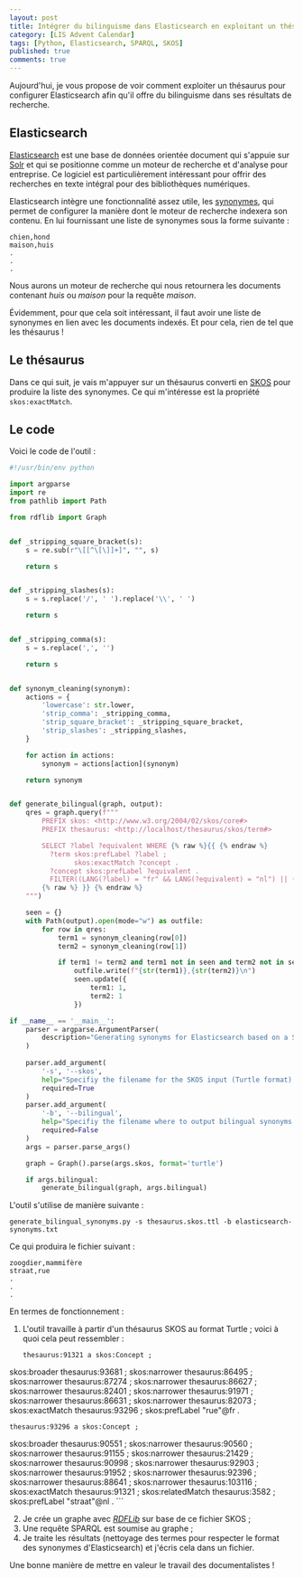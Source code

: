 ```yaml
---
layout: post
title: Intégrer du bilinguisme dans Elasticsearch en exploitant un thésaurus
category: [LIS Advent Calendar]
tags: [Python, Elasticsearch, SPARQL, SKOS]
published: true
comments: true
---
```


Aujourd'hui, je vous propose de voir comment exploiter un thésaurus
pour configurer Elasticsearch afin qu'il offre du bilinguisme dans ses
résultats de recherche. 

## Elasticsearch

[Elasticsearch](https://www.elastic.co/) est une base de données
orientée document qui s'appuie sur
[Solr](https://lucene.apache.org/solr/) et qui se positionne comme un
moteur de recherche et d'analyse pour entreprise. Ce logiciel est
particulièrement intéressant pour offrir des recherches en texte
intégral pour des bibliothèques numériques.

Elasticsearch intègre une fonctionnalité assez utile, les
[synonymes](https://www.elastic.co/guide/en/elasticsearch/reference/current/analysis-synonym-tokenfilter.html),
qui permet de configurer la manière dont le moteur de recherche
indexera son contenu. En lui fournissant une liste de synonymes sous
la forme suivante :

```csv
chien,hond
maison,huis
.
.
.
```

Nous aurons un moteur de recherche qui nous retournera les documents
contenant *huis* ou *maison* pour la requête *maison*. 

Évidemment, pour que cela soit intéressant, il faut avoir une liste de
synonymes en lien avec les documents indexés. Et pour cela, rien de
tel que les thésaurus !

## Le thésaurus

Dans ce qui suit, je vais m'appuyer sur un thésaurus converti en
[SKOS](https://www.w3.org/TR/2009/REC-skos-reference-20090818/) pour
produire la liste des synonymes. Ce qui m'intéresse est la propriété
`skos:exactMatch`. 

## Le code 

Voici le code de l'outil :

```python
#!/usr/bin/env python

import argparse
import re
from pathlib import Path

from rdflib import Graph


def _stripping_square_bracket(s):
    s = re.sub(r"\[[^\[\]]+]", "", s)

    return s


def _stripping_slashes(s):
    s = s.replace('/', ' ').replace('\\', ' ')

    return s


def _stripping_comma(s):
    s = s.replace(',', '')

    return s


def synonym_cleaning(synonym):
    actions = {
        'lowercase': str.lower,
        'strip_comma': _stripping_comma,
        'strip_square_bracket': _stripping_square_bracket,
        'strip_slashes': _stripping_slashes,
    }

    for action in actions:
        synonym = actions[action](synonym)

    return synonym


def generate_bilingual(graph, output):
    qres = graph.query(f"""
        PREFIX skos: <http://www.w3.org/2004/02/skos/core#>
        PREFIX thesaurus: <http://localhost/thesaurus/skos/term#>

        SELECT ?label ?equivalent WHERE {% raw %}{{ {% endraw %}
          ?term skos:prefLabel ?label ;
                skos:exactMatch ?concept .
          ?concept skos:prefLabel ?equivalent .
          FILTER((LANG(?label) = "fr" && LANG(?equivalent) = "nl") || (LANG(?label) = "nl" && LANG(?equivalent) = "fr")) .
        {% raw %} }} {% endraw %}
    """)

    seen = {}
    with Path(output).open(mode="w") as outfile:
        for row in qres:
            term1 = synonym_cleaning(row[0])
            term2 = synonym_cleaning(row[1])

            if term1 != term2 and term1 not in seen and term2 not in seen:
                outfile.write(f"{str(term1)},{str(term2)}\n")
                seen.update({
                    term1: 1,
                    term2: 1
                })

if __name__ == '__main__':
    parser = argparse.ArgumentParser(
        description="Generating synonyms for Elasticsearch based on a SKOS file (Turtle representation)."
    )
    
    parser.add_argument(
        '-s', '--skos',
        help="Specifiy the filename for the SKOS input (Turtle format).",
        required=True
    )
    parser.add_argument(
        '-b', '--bilingual',
        help="Specifiy the filename where to output bilingual synonyms.",
        required=False
    )
    args = parser.parse_args()

    graph = Graph().parse(args.skos, format='turtle')

    if args.bilingual:
        generate_bilingual(graph, args.bilingual)

```

L'outil s'utilise de manière suivante :

```shell
generate_bilingual_synonyms.py -s thesaurus.skos.ttl -b elasticsearch-synonyms.txt
```

Ce qui produira le fichier suivant : 

```csv
zoogdier,mammifère
straat,rue
.
.
.
```

En termes de fonctionnement :

1. L'outil travaille à partir d'un thésaurus SKOS au format Turtle ;
   voici à quoi cela peut ressembler : 
   
   ```text
   thesaurus:91321 a skos:Concept ;
skos:broader thesaurus:93681 ;
        skos:narrower thesaurus:86495 ;
        skos:narrower thesaurus:87274 ;
        skos:narrower thesaurus:86627 ;
        skos:narrower thesaurus:82401 ;
        skos:narrower thesaurus:91971 ;
        skos:narrower thesaurus:86631 ;
        skos:narrower thesaurus:82073 ;
        skos:exactMatch thesaurus:93296 ;
        skos:prefLabel "rue"@fr .
 
    thesaurus:93296 a skos:Concept ;
skos:broader thesaurus:90551 ;
         skos:narrower thesaurus:90560 ;
         skos:narrower thesaurus:91155 ;
         skos:narrower thesaurus:21429 ;
         skos:narrower thesaurus:90998 ;
         skos:narrower thesaurus:92903 ;
         skos:narrower thesaurus:91952 ;
         skos:narrower thesaurus:92396 ;
         skos:narrower thesaurus:88641 ;
         skos:narrower thesaurus:103116 ;
         skos:exactMatch thesaurus:91321 ;
         skos:relatedMatch thesaurus:3582 ;
         skos:prefLabel "straat"@nl .
    ```

2. Je crée un graphe avec
   [*RDFLib*](https://rdflib.readthedocs.io/en/stable/) sur base de ce
   fichier SKOS ;
3. Une requête SPARQL est soumise au graphe ;
4. Je traite les résultats (nettoyage des termes pour respecter le
   format des synonymes d'Elasticsearch) et j'écris cela dans un fichier. 


Une bonne manière de mettre en valeur le travail des documentalistes !
